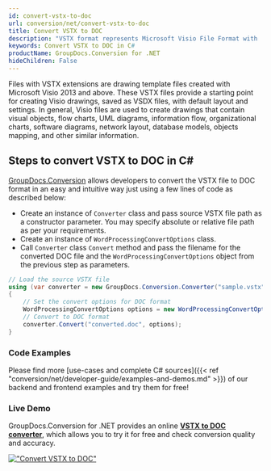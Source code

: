 ```yaml
---
id: convert-vstx-to-doc
url: conversion/net/convert-vstx-to-doc
title: Convert VSTX to DOC
description: "VSTX format represents Microsoft Visio File Format with .vstx extension. Learn how to convert VSTX to DOC file programmatically in C# language using GroupDocs.Conversion for .NET library."
keywords: Convert VSTX to DOC in C#
productName: GroupDocs.Conversion for .NET
hideChildren: False
---
```


Files with VSTX extensions are drawing template files created with Microsoft Visio 2013 and above. These VSTX files provide a starting point for creating Visio drawings, saved as VSDX files, with default layout and settings. In general, Visio files are used to create drawings that contain visual objects, flow charts, UML diagrams, information flow, organizational charts, software diagrams, network layout, database models, objects mapping, and other similar information.

## Steps to convert VSTX to DOC in C#

[GroupDocs.Conversion](https://products.groupdocs.com/conversion/net) allows developers to convert the VSTX file to DOC format in an easy and intuitive way just using a few lines of code as described below:

* Create an instance of `Converter` class and pass source VSTX file path as a constructor parameter. You may specify absolute or relative file path as per your requirements. 
* Create an instance of `WordProcessingConvertOptions` class.
* Call `Converter` class `Convert` method and pass the filename for the converted DOC file and the `WordProcessingConvertOptions` object from the previous step as parameters.

```csharp
// Load the source VSTX file
using (var converter = new GroupDocs.Conversion.Converter("sample.vstx"))
{
    // Set the convert options for DOC format
    WordProcessingConvertOptions options = new WordProcessingConvertOptions();
    // Convert to DOC format
    converter.Convert("converted.doc", options);
}
```

### Code Examples

Please find more [use-cases and complete C# sources]({{< ref "conversion/net/developer-guide/examples-and-demos.md" >}}) of our backend and frontend examples and try them for free!

### Live Demo

GroupDocs.Conversion for .NET provides an online [**VSTX to DOC converter**](https://products.groupdocs.app/conversion/vstx-to-doc), which allows you to try it for free and check conversion quality and accuracy.

[!["Convert VSTX to DOC"](conversion/net/images/convert-vstx-to-doc.png)](https://products.groupdocs.app/conversion/vstx-to-doc)
